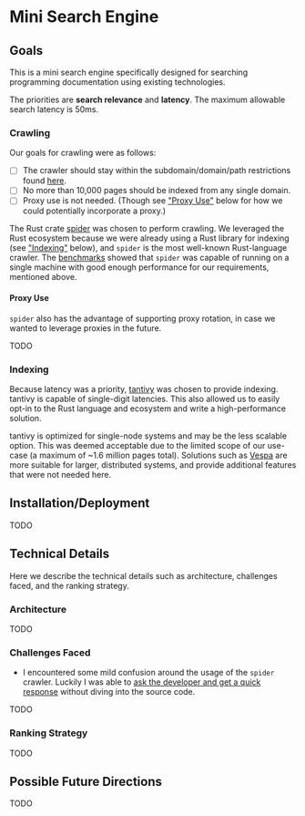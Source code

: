 # Mini Search Engine

## Goals

This is a mini search engine specifically designed for searching programming
documentation using existing technologies.

The priorities are **search relevance** and **latency**. The maximum allowable
search latency is 50ms.

### Crawling

Our goals for crawling were as follows:

- [ ] The crawler should stay within the subdomain/domain/path restrictions
      found [here](./domains).
- [ ] No more than 10,000 pages should be indexed from any single domain.
- [ ] Proxy use is not needed. (Though see ["Proxy Use"](#proxy-use) below for
      how we could potentially incorporate a proxy.)

The Rust crate [spider](https://github.com/spider-rs/spider) was chosen to
perform crawling. We leveraged the Rust ecosystem because we were already using
a Rust library for indexing (see ["Indexing"](#indexing) below), and `spider` is
the most well-known Rust-language crawler. The
[benchmarks](https://github.com/spider-rs/spider/blob/main/benches/BENCHMARKS.md)
showed that `spider` was capable of running on a single machine with good
enough performance for our requirements, mentioned above.

#### Proxy Use

`spider` also has the advantage of supporting proxy rotation, in case we wanted
to leverage proxies in the future.

TODO

### Indexing

Because latency was a priority,
[tantivy](https://github.com/quickwit-oss/tantivy) was chosen to provide
indexing. tantivy is capable of single-digit latencies. This also allowed us to
easily opt-in to the Rust language and ecosystem and write a high-performance
solution.

tantivy is optimized for single-node systems and may be the less scalable
option. This was deemed acceptable due to the limited scope of our use-case (a
maximum of ~1.6 million pages total). Solutions such as
[Vespa](https://github.com/vespa-engine/vespa) are more suitable for larger,
distributed systems, and provide additional features that were not needed here.

## Installation/Deployment

TODO

## Technical Details

Here we describe the technical details such as architecture, challenges faced,
and the ranking strategy.

### Architecture

TODO

### Challenges Faced

- I encountered some mild confusion around the usage of the `spider` crawler. Luckily I was able to [ask the developer and get a quick response](https://github.com/spider-rs/spider/issues/253) without diving into the source code.

TODO

### Ranking Strategy

TODO

## Possible Future Directions

TODO

